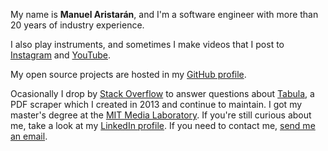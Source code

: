 My name is **Manuel Aristarán**, and I'm a software engineer with more than 20 years of industry experience. 

I also play instruments, and sometimes I make videos that I post to [Instagram](https://www.instagram.com/aristamanu/) and [YouTube](https://www.youtube.com/user/jazzido). 

My open source projects are hosted in my [GitHub profile](https://github.com/jazzido). 

Ocasionally I drop by [Stack Overflow](https://stackoverflow.com/users/3302955/manuel-aristar%c3%a1n) to answer questions about [Tabula](https://github.com/tabulapdf/tabula), a PDF scraper which I created in 2013 and continue to maintain. I got my master's degree at the [MIT Media Laboratory](https://media.mit.edu). If you're still curious about me, take a look at my [LinkedIn profile](https://www.linkedin.com/in/maristaran/). If you need to contact me, [send me an email](mailto:manuel@jazzido.com).
